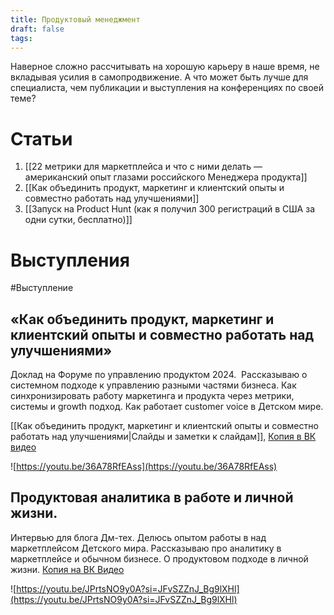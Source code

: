 ```yaml
---
title: Продуктовый менеджмент
draft: false
tags:
---
```

Наверное сложно рассчитывать на хорошую карьеру в наше время, не вкладывая усилия в самопродвижение. А что может быть лучше для специалиста, чем публикации и выступления на конференциях по своей теме?
# Статьи

1. [[22 метрики для маркетплейса и что с ними делать — американский опыт глазами российского Менеджера продукта]]
2. [[Как объединить продукт, маркетинг и клиентский опыты и совместно работать над улучшениями]]
3. [[Запуск на Product Hunt (как я получил 300 регистраций в США за одни сутки, бесплатно)]]

# Выступления

#Выступление 

## «Как объединить продукт, маркетинг и клиентский опыты и совместно работать над улучшениями»

Доклад на Форуме по управлению продуктом 2024.  Рассказываю о системном подходе к управлению разными частями бизнеса. Как синхронизировать работу маркетинга и продукта через метрики, системы и growth подход. Как работает customer voice в Детском мире.

[[Как объединить продукт, маркетинг и клиентский опыты и совместно работать над улучшениями|Слайды и заметки к слайдам]], [Копия в ВК видео](https://vk.ru/video7492795_456239087)

![https://youtu.be/36A78RfEAss](https://youtu.be/36A78RfEAss)

## Продуктовая аналитика в работе и личной жизни.
Интервью для блога Дм-тех. Делюсь опытом работы в над маркетплейсом Детского мира. Рассказываю про аналитику в маркетплейсе и обычном бизнесе. О продуктовом подходе в личной жизни.  [Копия на ВК Видео](https://vk.ru/video7492795_456239086) 

![https://youtu.be/JPrtsNO9y0A?si=JFvSZZnJ_Bg9lXHl](https://youtu.be/JPrtsNO9y0A?si=JFvSZZnJ_Bg9lXHl)

   
